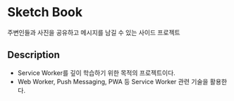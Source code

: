 # Sketch Book
주변인들과 사진을 공유하고 메시지를 남길 수 있는 사이드 프로젝트

## Description
- Service Worker를 깊이 학습하기 위한 목적의 프로젝트이다. 
- Web Worker, Push Messaging, PWA 등 Service Worker 관련 기술을 활용한다.

